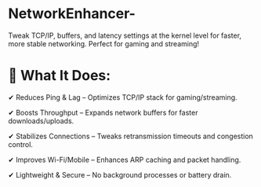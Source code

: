 # NetworkEnhancer-
Tweak TCP/IP, buffers, and latency settings at the kernel level for faster, more stable networking. Perfect for gaming and streaming!  

# 📌 What It Does:
✔ Reduces Ping & Lag – Optimizes TCP/IP stack for gaming/streaming.

✔ Boosts Throughput – Expands network buffers for faster downloads/uploads.

✔ Stabilizes Connections – Tweaks retransmission timeouts and congestion control.

✔ Improves Wi-Fi/Mobile – Enhances ARP caching and packet handling.

✔ Lightweight & Secure – No background processes or battery drain.
